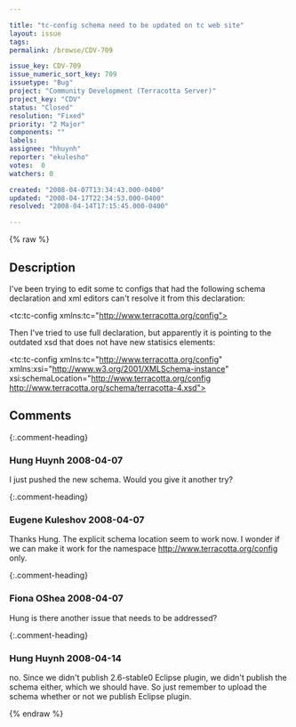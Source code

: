 ```yaml
---

title: "tc-config schema need to be updated on tc web site"
layout: issue
tags: 
permalink: /browse/CDV-709

issue_key: CDV-709
issue_numeric_sort_key: 709
issuetype: "Bug"
project: "Community Development (Terracotta Server)"
project_key: "CDV"
status: "Closed"
resolution: "Fixed"
priority: "2 Major"
components: ""
labels: 
assignee: "hhuynh"
reporter: "ekulesho"
votes:  0
watchers: 0

created: "2008-04-07T13:34:43.000-0400"
updated: "2008-04-17T22:34:53.000-0400"
resolved: "2008-04-14T17:15:45.000-0400"

---
```




{% raw %}



## Description

<div markdown="1" class="description">

I've been trying to edit some tc configs that had the following schema declaration and xml editors can't resolve it from this declaration:

<tc:tc-config xmlns:tc="http://www.terracotta.org/config">

Then I've tried to use full declaration, but apparently it is pointing to the outdated xsd that does not have new statisics elements:

<tc:tc-config xmlns:tc="http://www.terracotta.org/config"
  xmlns:xsi="http://www.w3.org/2001/XMLSchema-instance"
  xsi:schemaLocation="http://www.terracotta.org/config http://www.terracotta.org/schema/terracotta-4.xsd">


</div>

## Comments


{:.comment-heading}
### **Hung Huynh** <span class="date">2008-04-07</span>

<div markdown="1" class="comment">

I just pushed the new schema. Would you give it another try?


</div>


{:.comment-heading}
### **Eugene Kuleshov** <span class="date">2008-04-07</span>

<div markdown="1" class="comment">

Thanks Hung. The explicit schema location seem to work now. I wonder if we can make it work for the namespace http://www.terracotta.org/config only.

</div>


{:.comment-heading}
### **Fiona OShea** <span class="date">2008-04-07</span>

<div markdown="1" class="comment">

Hung is there another issue that needs to be addressed?

</div>


{:.comment-heading}
### **Hung Huynh** <span class="date">2008-04-14</span>

<div markdown="1" class="comment">

no. Since we didn't publish 2.6-stable0 Eclipse plugin, we didn't publish the schema either, which we should have. So just remember to upload the schema whether or not we publish Eclipse plugin.

</div>



{% endraw %}
